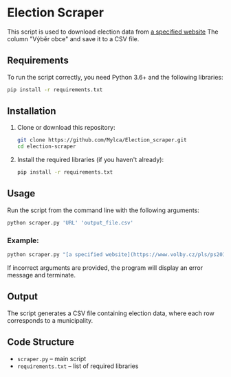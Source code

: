 # Election Scraper

This script is used to download election data from [a specified website](https://www.volby.cz/pls/ps2017nss/ps3?xjazyk=CZ) The column "Výběr obce" and save it to a CSV file.

## Requirements

To run the script correctly, you need Python 3.6+ and the following libraries:

```bash
pip install -r requirements.txt
```

## Installation

1. Clone or download this repository:
   ```bash
   git clone https://github.com/Mylca/Election_scraper.git
   cd election-scraper
   ```
2. Install the required libraries (if you haven't already):
   ```bash
   pip install -r requirements.txt
   ```

## Usage

Run the script from the command line with the following arguments:

```bash
python scraper.py 'URL' 'output_file.csv'
```

### Example:
```bash
python scraper.py "[a specified website](https://www.volby.cz/pls/ps2017nss/ps32?xjazyk=CZ&xkraj=1&xnumnuts=1100)" "praha.csv"
```

If incorrect arguments are provided, the program will display an error message and terminate.

## Output

The script generates a CSV file containing election data, where each row corresponds to a municipality.

## Code Structure

- `scraper.py` – main script
- `requirements.txt` – list of required libraries



